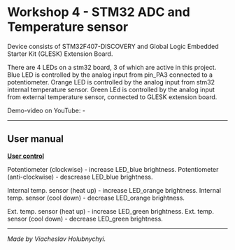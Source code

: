 # Workshop 4 - STM32 ADC and Temperature sensor

Device consists of STM32F407-DISCOVERY and Global Logic Embedded Starter Kit (GLESK) Extension Board.

There are 4 LEDs on a stm32 board, 3 of which are active in this project. 
Blue LED is controlled by the analog input from pin_PA3 connected to a potentiometer. 
Orange LED is controlled by the analog input from stm32 internal temperature sensor.
Green LEd is controlled by the analog input from external temperature sensor, connected to GLESK extension board.

Demo-video on YouTube: -

***

## User manual

<ins>**User control**</ins>

Potentiometer (clockwise) - increase LED_blue brightness.
Potentiometer (anti-clockwise) - descrease LED_blue brightness.

Internal temp. sensor (heat up) - increase LED_orange brightness.
Internal temp. sensor (cool down) - decrease LED_orange brightness.

Ext. temp. sensor (heat up) - increase LED_green brightness.
Ext. temp. sensor (cool down) - decrease LED_green brightness.

***

*Made by Viacheslav Holubnychyi.*
